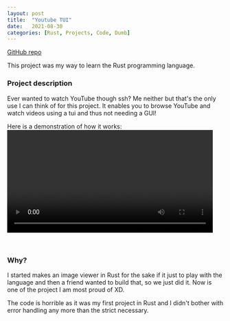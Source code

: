 ```yaml
---
layout: post
title:  "Youtube TUI"
date:   2021-08-30
categories: [Rust, Projects, Code, Dumb]
---
```


[GitHub repo](https://github.com/joelimgu/youtube-tui)

This project was my way to learn the Rust programming language.

### Project description
Ever wanted to watch YouTube though ssh? Me  neither but that's the only use I can think of for this project.
It enables you to browse YouTube and watch videos using a tui and thus not needing a GUI!

Here is a demonstration of how it works:
<video controls width="95%">
    <source src="{{site.url}}/assets/videos/youtube_tui_example.mp4"
            type="video/mp4">
</video>

<br>

### Why?
I started makes an image viewer in Rust for the sake if it just to play with the language and then a friend 
wanted to build that, so we just did it. Now is one of the project I am most proud of XD.

The code is horrible as it was my first project in Rust and I didn't bother with error handling any more than the strict
necessary.
